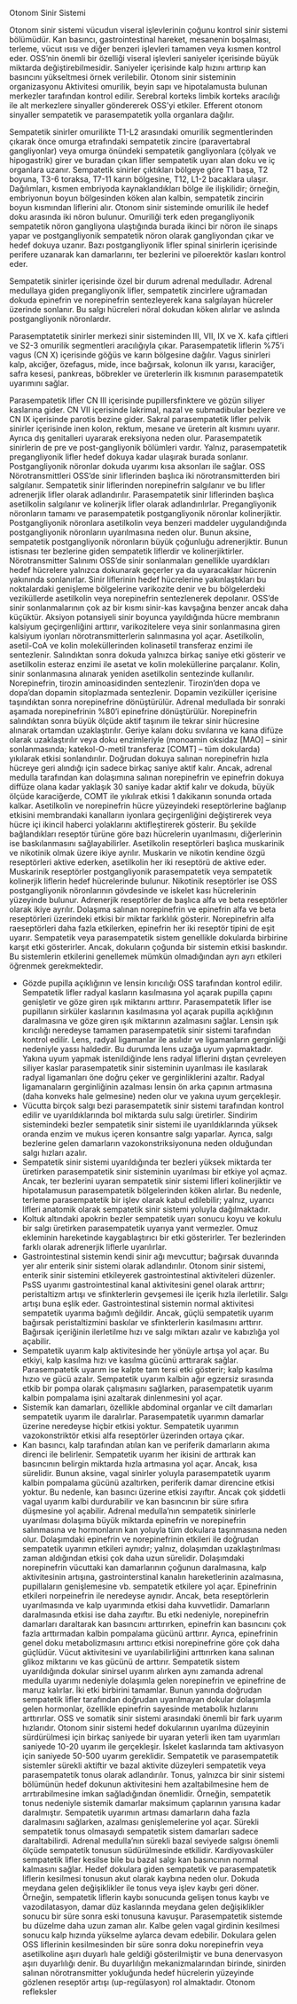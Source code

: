 Otonom Sinir Sistemi

Otonom sinir sistemi vücudun viseral işlevlerinin çoğunu kontrol sinir sistemi bölümüdür. Kan basıncı, gastrointestinal hareket, mesanenin boşalması, terleme, vücut ısısı ve diğer benzeri işlevleri tamamen veya kısmen kontrol eder.
OSS’nin önemli bir özelliği viseral işlevleri saniyeler içerisinde büyük miktarda değiştirebilmesidir. Saniyeler içerisinde kalp hızını arttırıp kan basıncını yükseltmesi örnek verilebilir.
Otonom sinir sisteminin organizasyonu
Aktivitesi omurilik, beyin sapı ve hipotalamusta bulunan merkezler tarafından kontrol edilir. Serebral korteks limbik korteks aracılığı ile alt merkezlere sinyaller göndererek OSS’yi etkiler.
Efferent otonom sinyaller sempatetik ve parasempatetik yolla organlara dağılır.

Sempatetik sinirler omurilikte T1-L2 arasındaki omurilik segmentlerinden çıkarak önce omurga etrafındaki sempatetik zincire (paravertabral gangliyonlar) veya omurga önündeki sempatetik gangliyonlara (çölyak ve hipogastrik) girer ve buradan çıkan lifler sempatetik uyarı alan doku ve iç organlara uzanır. Sempatetik sinirler çıktıkları bölgeye göre T1 başa, T2 boyuna, T3-6 toraksa, T7-11 karın bölgesine, T12, L1-2 bacaklara ulaşır. Dağılımları, kısmen embriyoda kaynaklandıkları bölge ile ilişkilidir; örneğin, embriyonun boyun bölgesinden köken alan kalbin, sempatetik zincirin boyun kısmından liflerini alır.
Otonom sinir sisteminde omurilik ile hedef doku arasında iki nöron bulunur. Omuriliği terk eden pregangliyonik sempatetik nöron gangliyona ulaştığında burada ikinci bir nöron ile sinaps yapar ve postgangliyonik sempatetik nöron olarak gangliyondan çıkar ve hedef dokuya uzanır. Bazı postgangliyonik lifler spinal sinirlerin içerisinde perifere uzanarak kan damarlarını, ter bezlerini ve piloerektör kasları kontrol eder.

Sempatetik sinirler içerisinde özel bir durum adrenal medulladır. Adrenal medullaya giden pregangliyonik lifler, sempatetik zincirlere uğramadan dokuda epinefrin ve norepinefrin sentezleyerek kana salgılayan hücreler üzerinde sonlanır. Bu salgı hücreleri nöral dokudan köken alırlar ve aslında postgangliyonik nöronlardır.

Parasemptatetik sinirler merkezi sinir sisteminden III, VII, IX ve X. kafa çiftleri ve S2-3 omurilik segmentleri aracılığıyla çıkar. Parasempatetik liflerin %75’i vagus (CN X) içerisinde göğüs ve karın bölgesine dağılır. Vagus sinirleri kalp, akciğer, özefagus,  mide, ince bağırsak, kolonun ilk yarısı, karaciğer, safra kesesi, pankreas, böbrekler ve üreterlerin ilk kısmının parasempatetik uyarımını sağlar.
 
Parasempatetik lifler CN III içerisinde pupillersfinktere ve gözün siliyer kaslarına gider. CN VII içerisinde lakrimal, nazal ve submadibular bezlere ve CN IX içerisinde parotis bezine gider.
Sakral parasempatetik lifler pelvik sinirler içerisinde inen kolon, rektum, mesane ve üreterin alt kısmını uyarır. Ayrıca dış genitalleri uyararak ereksiyona neden olur.
Parasempatetik sinirlerin de pre ve post-gangliyonik bölümleri vardır. Yalnız, parasempatetik pregangliyonik lifler hedef dokuya kadar ulaşırak burada sonlanır. Postgangliyonik nöronlar dokuda uyarımı kısa aksonları ile sağlar.
OSS Nörotransmittleri
OSS’de sinir liflerinden başlıca iki nörotransmitterden biri salgılanır. Sempatetik sinir liflerinden norepinefrin salgılanır ve bu lifler adrenerjik lifler olarak adlandırılır. Parasempatetik sinir liflerinden başlıca asetilkolin salgılanır ve kolinerjik lifler olarak adlandırılırlar. 
Pregangliyonik nöronların tamamı ve parasempatetik postgangliyonik nöronlar kolinerjiktir. Postgangliyonik nöronlara asetilkolin veya benzeri maddeler uygulandığında postgangliyonik nöronların uyarılmasına neden olur. Bunun aksine, sempatetik postgangliyonik nöronların büyük çoğunluğu adrenerjiktir. Bunun istisnası ter bezlerine giden sempatetik liflerdir ve kolinerjiktirler.
Nörotransmitter Salınımı
OSS’de sinir sonlanmaları genellikle uyardıkları hedef hücrelere yalnızca dokunarak geçerler ya da uyaracaklaır hücrenin yakınında sonlanırlar. Sinir liflerinin hedef hücrelerine yakınlaştıkları bu noktalardaki genişleme bölgelerine varikozite denir ve bu bölgelerdeki veziküllerde asetilkolin veya norepinefrin sentezlenerek depolanır. OSS’de sinir sonlanmalarının çok az bir kısmı sinir-kas kavşağına benzer ancak daha küçüktür. Aksiyon potansiyeli sinir boyunca yayıldığında hücre membranın kalsiyum geçirgenliğini arttırır, varikozitelere veya sinir sonlanmasına giren kalsiyum iyonları nörotransmitterlerin salınmasına yol açar.
Asetilkolin, asetil-CoA ve kolin moleküllerinden kolinasetil transferaz enzimi ile sentezlenir. Salındıktan sonra dokuda yalnızca birkaç saniye etki gösterir ve asetilkolin esteraz enzimi ile asetat ve kolin moleküllerine parçalanır. Kolin, sinir sonlanmasına alınarak yeniden asetilkolin sentezinde kullanılır.
Norepinefrin, tirozin aminoasidinden sentezlenir. Tirozin’den dopa ve dopa’dan dopamin sitoplazmada sentezlenir. Dopamin veziküller içerisine taşındıktan sonra norepinefrine dönüştürülür. Adrenal medullada bir sonraki aşamada norepinefrinin %80’i epinefrine dönüştürülür. Norepinefrin salındıktan sonra büyük ölçüde aktif taşınım ile tekrar sinir hücresine alınarak ortamdan uzaklaştırılır. Geriye kalanı doku sıvılarına ve kana difüze olarak uzaklaştırılır veya doku enzimleriyle (monoamin oksidaz [MAO] – sinir sonlanmasında; katekol-O-metil transferaz [COMT] – tüm dokularda) yıkılarak etkisi sonlandırılır. Doğrudan dokuya salınan norepinefrin hızla hücreye geri alındığı için sadece birkaç saniye aktif kalır. Ancak, adrenal medulla tarafından kan dolaşımına salınan norepinefrin ve epinefrin dokuya diffüze olana kadar yaklaşık 30 saniye kadar aktif kalır ve dokuda, büyük ölçüde karaciğerde, COMT ile yıkılırak etkisi 1 dakikanın sonunda ortada kalkar.
Asetilkolin ve norepinefrin hücre yüzeyindeki reseptörlerine bağlanıp etkisini membrandaki kanalların iyonlara geçirgenliğini değiştirerek veya hücre içi ikincil haberci yolaklarını aktifleştirerek gösterir. Bu şekilde bağlandıkları reseptör türüne göre bazı hücrelerin uyarılmasını, diğerlerinin ise baskılanmasını sağlayabilirler.
Asetilkolin reseptörleri başlıca muskarinik ve nikotinik olmak üzere ikiye ayrılır. Muskarin ve nikotin kendine özgü reseptörleri aktive ederken, asetilkolin her iki reseptörü de aktive eder. Muskarinik reseptörler postgangliyonik parasempatetik veya sempatetik kolinerjik liflerin hedef hücrelerinde bulunur. Nikotinik reseptörler ise OSS postgangliyonik nöronlarının gövdesinde ve iskelet kası hücrelerinin yüzeyinde bulunur. 
Adrenerjik reseptörler de başlıca alfa ve beta reseptörler olarak ikiye ayrılır. Dolaşıma salınan norepinefrin ve epinefrin alfa ve beta reseptörleri üzerindeki etkisi bir miktar farklılık gösterir. Norepinefrin alfa raeseptörleri daha fazla etkilerken, epinefrin her iki reseptör tipini de eşit uyarır. 
Sempatetik veya parasempatetik sistem genellikle dokularda birbirine karşıt etki gösterirler. Ancak, dokuların çoğunda bir sistemin etkisi baskındır. Bu sistemlerin etkilerini genellemek mümkün olmadığından ayrı ayrı etkileri öğrenmek gerekmektedir.
-	Gözde pupilla açıklığının ve lensin kırıcılığı OSS tarafından kontrol edilir. Sempatetik lifler radyal kasların kasılmasına yol açarak pupilla çapını genişletir ve göze giren ışık miktarını arttırır. Parasempatetik lifler ise pupillanın sirküler kaslarının kasılmasına yol açarak pupilla açıklığının daralmasına ve göze giren ışık miktarının azalmasını sağlar. Lensin ışık kırıcılığı neredeyse tamamen parasempatetik sinir sistemi tarafından kontrol edilir. Lens, radyal ligamanlar ile asılıdır ve ligamanların gerginliği nedeniyle yassı haldedir. Bu durumda lens uzağa uyum yapmaktadır. Yakına uyum yapmak istenildiğinde lens radyal liflerini dıştan çevreleyen siliyer kaslar parasempatetik sinir sisteminin uyarılması ile kasılarak radyal ligamanları öne doğru çeker ve gerginliklerini azaltır. Radyal ligamanaların gerginliğinin azalması lensin ön arka çapının artmasına (daha konveks hale gelmesine) neden olur ve yakına uyum gerçekleşir.
-	Vücutta birçok salgı bezi parasempatetik sinir sistemi tarafından kontrol edilir ve uyarıldıklarında bol miktarda sulu salgı üretirler. Sindirim sistemindeki bezler sempatetik sinir sistemi ile uyarıldıklarında yüksek oranda enzim ve mukus içeren konsantre salgı yaparlar. Ayrıca, salgı bezlerine gelen damarların vazokonstriksiyonuna neden olduğundan salgı hızları azalır.
-	Sempatetik sinir sistemi uyarıldığında ter bezleri yüksek miktarda ter üretirken parasempatetik sinir sisteminin uyarılması bir etkiye yol açmaz. Ancak, ter bezlerini uyaran sempatetik sinir sistemi lifleri kolinerjiktir ve hipotalamusun parasempatetik bölgelerinden köken alırlar. Bu nedenle, terleme parasempatetik bir işlev olarak kabul edilebilir; yalnız, uyarıcı lifleri anatomik olarak sempatetik sinir sistemi yoluyla dağılmaktadır.
-	Koltuk altındaki apokrin bezler sempatetik uyarı sonucu koyu ve kokulu bir salgı üretirken parasempatetik uyarıya yanıt vermezler. Omuz ekleminin hareketinde kaygablaştırıcı bir etki gösterirler. Ter bezlerinden farklı olarak adrenerjik liflerle uyarılırlar.
-	Gastrointestinal sistemin kendi sinir ağı mevcuttur; bağırsak duvarında yer alır enterik sinir sistemi olarak adlandırılır. Otonom sinir sistemi, enterik sinir sistemini etkileyerek gastrointestinal aktiviteleri düzenler. PsSS uyarımı gastrointestinal kanal aktivitesini genel olarak arttırır; peristaltizm artışı ve sfinkterlerin gevşemesi ile içerik hızla ilerletilir. Salgı artışı buna eşlik eder. Gastrointestinal sistemin normal aktivitesi sempatetik uyarıma bağımlı değildir. Ancak, güçlü sempatetik uyarım bağırsak peristaltizmini baskılar ve sfinkterlerin kasılmasını arttırır. Bağırsak içeriğinin ilerletilme hızı ve salgı miktarı azalır ve kabızlığa yol açabilir.
-	Sempatetik uyarım kalp aktivitesinde her yönüyle artışa yol açar. Bu etkiyi, kalp kasılma hızı ve kasılma gücünü arttırarak sağlar. Parasempatetik uyarım ise kalpte tam tersi etki gösterir; kalp kasılma hızıo ve gücü azalır. Sempatetik uyarım kalbin ağır egzersiz sırasında etkib bir pompa olarak çalışmasını sağlarken, parasempatetik uyarım kalbin pompalama işini azaltarak dinlenmesini yol açar.
-	Sistemik kan damarları, özellikle abdominal organlar ve cilt damarları sempatetik uyarım ile daralırlar. Parasempatetik uyarımın damarlar üzerine neredeyse hiçbir etkisi yoktur. Sempatetik uyarımın vazokonstriktör etkisi alfa reseptörler üzerinden ortaya çıkar.
-	Kan basıncı, kalp tarafından atılan kan ve periferik damarların akıma direnci ile belirlenir. Sempatetik uyarım her ikisini de arttırak kan basıncının belirgin miktarda hızla artmasına yol açar. Ancak, kısa sürelidir. Bunun aksine, vagal sinirler yoluyla parasempatetik uyarım kalbin pompalama gücünü azaltırken, periferik damar direncine etkisi yoktur. Bu nedenle, kan basıncı üzerine etkisi zayıftır. Ancak çok şiddetli vagal uyarım kalbi durdurabilir ve kan basıncının bir süre sıfıra düşmesine yol açabilir.
Adrenal medulla’nın sempatetik sinirlerle uyarılması dolaşıma büyük miktarda epinefrin ve norepinefrin salınmasına ve hormonların kan yoluyla tüm dokulara taşınmasına neden olur. Dolaşımdaki epinefrin ve norepinefrinin etkileri ile doğrudan sempatetik uyarımın etkileri aynıdır; yalnız, dolaşımdan uzaklaştırılması zaman aldığından etkisi çok daha uzun sürelidir. Dolaşımdaki norepinefrin vücuttaki kan damarlarının çoğunun daralmasına, kalp aktivitesinin artışına, gastrointerstinal kanalın hareketlerinin azalmasına, pupillaların genişlemesine vb. sempatetik etkilere yol açar. 
Epinefrinin etkileri norpeinefrin ile neredeyse aynıdır. Ancak, beta reseptörlerin uyarılmasında ve kalp uyarımında etkisi daha kuvvetlidir. Damarların daralmasında etkisi ise daha zayıftır. Bu etki nedeniyle, norepinefrin damarları daraltarak kan basıncını arttırırken, epinefrin kan basıncını çok fazla arttırmadan kalbin pompalama gücünü arttırır. Ayrıca, epinefrinin genel doku metabolizmasını arttırıcı etkisi norepinefrine göre çok daha güçlüdür. Vücut aktivitesini ve uyarılabilirliğini arttırırken kana salınan glikoz miktarını ve kas gücünü de arttırır. 
Sempatetik sistem uyarıldığında dokular sinirsel uyarım alırken aynı zamanda adrenal medulla uyarımı nedeniyle dolaşımla gelen norepinefrin ve epinefrine de maruz kalırlar. İki etki birbirini tamamlar. Bunun yanında doğrudan sempatetik lifler tarafından doğrudan uyarılmayan dokular dolaşımla gelen hormonlar, özellikle epinefrin sayesinde metabolik hızlarını arttırırlar.
OSS ve somatik sinir sistemi arasındaki önemli bir fark uyarım hızlarıdır. Otonom sinir sistemi hedef dokularının uyarılma düzeyinin sürdürülmesi için birkaç saniyede bir uyaran yeterli iken tam uyarımları saniyede  10-20 uyarım ile gerçekleşir. İskelet kaslarında tam aktivasyon için saniyede 50-500 uyarım gereklidir.
Sempatetik ve parasempatetik sistemler sürekli aktiftir ve bazal aktivite düzeyleri sempatetik veya parasempatetik tonus olarak adlandırılır. Tonus, yalnızca bir sinir sistemi bölümünün hedef dokunun aktivitesini hem azaltabilmesine hem de arrtırabilmesine imkan sağladığından önemlidir. Örneğin, sempatetik tonus nedeniyle sistemik damarlar maksimum çaplarının yarısına kadar daralmıştır. Sempatetik uyarımın artması damarların daha fazla daralmasını sağlarken, azalması genişlemelerine yol açar. Sürekli sempatetik tonus olmasaydı sempatetik sistem damarları sadece daraltabilirdi. Adrenal medulla’nın sürekli bazal seviyede salgısı önemli ölçüde sempatetik tonusun südürülmesinde etkilidir. Kardiyovasküler sempatetik lifler kesilse bile bu bazal salgı kan basıncının normal kalmasını sağlar. Hedef dokulara giden sempatetik ve parasempatetik liflerin kesilmesi tonusun akut olarak kaybına neden olur. Dokuda meydana gelen değişiklikler ile tonus veya işlev kaybı geri döner. Örneğin, sempatetik liflerin kaybı sonucunda gelişen tonus kaybı ve vazodilatasyon, damar düz kaslarında meydana gelen değişiklikler sonucu bir süre sonra eski tonusuna kavuşur. Parasempatetik sistemde bu düzelme daha uzun zaman alır. Kalbe gelen vagal girdinin kesilmesi sonucu kalp hızında yükselme aylarca devam edebilir.
Dokulara gelen OSS liflerinin kesilmesinden bir süre sonra doku norepinefrin veya asetilkoline aşırı duyarlı hale geldiği gösterilmiştir ve buna denervasyon aşırı duyarlılığı denir. Bu duyarlılığın mekanizmalarından birinde, sinirden salınan nörotransmitter yokluğunda hedef hücrelerin yüzeyinde gözlenen reseptör artışı (up-regülasyon) rol almaktadır. 
Otonom refleksler

